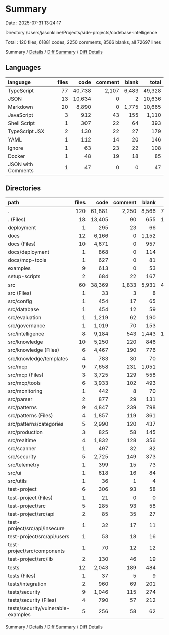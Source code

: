 # Summary

Date : 2025-07-31 13:24:17

Directory /Users/jasonkline/Projects/side-projects/codebase-intelligence

Total : 120 files,  61881 codes, 2250 comments, 8566 blanks, all 72697 lines

Summary / [Details](details.md) / [Diff Summary](diff.md) / [Diff Details](diff-details.md)

## Languages
| language | files | code | comment | blank | total |
| :--- | ---: | ---: | ---: | ---: | ---: |
| TypeScript | 77 | 40,738 | 2,107 | 6,483 | 49,328 |
| JSON | 13 | 10,634 | 0 | 2 | 10,636 |
| Markdown | 20 | 8,890 | 0 | 1,775 | 10,665 |
| JavaScript | 3 | 912 | 43 | 155 | 1,110 |
| Shell Script | 1 | 307 | 22 | 64 | 393 |
| TypeScript JSX | 2 | 130 | 22 | 27 | 179 |
| YAML | 1 | 112 | 14 | 20 | 146 |
| Ignore | 1 | 63 | 23 | 22 | 108 |
| Docker | 1 | 48 | 19 | 18 | 85 |
| JSON with Comments | 1 | 47 | 0 | 0 | 47 |

## Directories
| path | files | code | comment | blank | total |
| :--- | ---: | ---: | ---: | ---: | ---: |
| . | 120 | 61,881 | 2,250 | 8,566 | 72,697 |
| . (Files) | 18 | 13,405 | 90 | 655 | 14,150 |
| deployment | 1 | 295 | 23 | 66 | 384 |
| docs | 12 | 6,166 | 0 | 1,152 | 7,318 |
| docs (Files) | 10 | 4,671 | 0 | 957 | 5,628 |
| docs/deployment | 1 | 868 | 0 | 114 | 982 |
| docs/mcp-tools | 1 | 627 | 0 | 81 | 708 |
| examples | 9 | 613 | 0 | 53 | 666 |
| setup-scripts | 2 | 684 | 22 | 167 | 873 |
| src | 60 | 38,369 | 1,833 | 5,931 | 46,133 |
| src (Files) | 1 | 33 | 3 | 8 | 44 |
| src/config | 1 | 454 | 17 | 65 | 536 |
| src/database | 1 | 454 | 12 | 59 | 525 |
| src/evaluation | 1 | 1,219 | 62 | 190 | 1,471 |
| src/governance | 1 | 1,019 | 70 | 153 | 1,242 |
| src/intelligence | 8 | 9,184 | 543 | 1,443 | 11,170 |
| src/knowledge | 10 | 5,250 | 220 | 846 | 6,316 |
| src/knowledge (Files) | 6 | 4,467 | 190 | 776 | 5,433 |
| src/knowledge/templates | 4 | 783 | 30 | 70 | 883 |
| src/mcp | 9 | 7,658 | 231 | 1,051 | 8,940 |
| src/mcp (Files) | 3 | 3,725 | 129 | 558 | 4,412 |
| src/mcp/tools | 6 | 3,933 | 102 | 493 | 4,528 |
| src/monitoring | 1 | 442 | 8 | 70 | 520 |
| src/parser | 2 | 877 | 29 | 131 | 1,037 |
| src/patterns | 9 | 4,847 | 239 | 798 | 5,884 |
| src/patterns (Files) | 4 | 1,857 | 119 | 361 | 2,337 |
| src/patterns/categories | 5 | 2,990 | 120 | 437 | 3,547 |
| src/production | 3 | 825 | 58 | 145 | 1,028 |
| src/realtime | 4 | 1,832 | 128 | 356 | 2,316 |
| src/scanner | 1 | 497 | 32 | 82 | 611 |
| src/security | 5 | 2,725 | 149 | 373 | 3,247 |
| src/telemetry | 1 | 399 | 15 | 73 | 487 |
| src/ui | 1 | 618 | 16 | 84 | 718 |
| src/utils | 1 | 36 | 1 | 4 | 41 |
| test-project | 6 | 306 | 93 | 58 | 457 |
| test-project (Files) | 1 | 21 | 0 | 0 | 21 |
| test-project/src | 5 | 285 | 93 | 58 | 436 |
| test-project/src/api | 2 | 85 | 35 | 27 | 147 |
| test-project/src/api/insecure | 1 | 32 | 17 | 11 | 60 |
| test-project/src/api/users | 1 | 53 | 18 | 16 | 87 |
| test-project/src/components | 1 | 70 | 12 | 12 | 94 |
| test-project/src/lib | 2 | 130 | 46 | 19 | 195 |
| tests | 12 | 2,043 | 189 | 484 | 2,716 |
| tests (Files) | 1 | 37 | 5 | 9 | 51 |
| tests/integration | 2 | 960 | 69 | 201 | 1,230 |
| tests/security | 9 | 1,046 | 115 | 274 | 1,435 |
| tests/security (Files) | 4 | 790 | 57 | 212 | 1,059 |
| tests/security/vulnerable-examples | 5 | 256 | 58 | 62 | 376 |

Summary / [Details](details.md) / [Diff Summary](diff.md) / [Diff Details](diff-details.md)